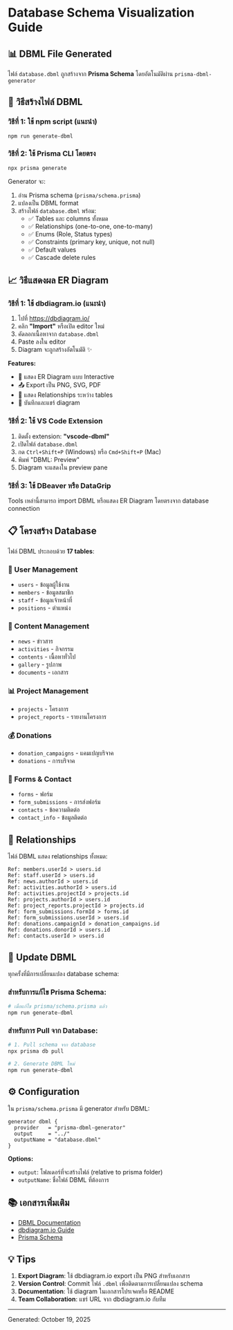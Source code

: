 # Database Schema Visualization Guide

## 📊 DBML File Generated

ไฟล์ `database.dbml` ถูกสร้างจาก **Prisma Schema** โดยอัตโนมัติผ่าน `prisma-dbml-generator`

## 🚀 วิธีสร้างไฟล์ DBML

### วิธีที่ 1: ใช้ npm script (แนะนำ)
```bash
npm run generate-dbml
```

### วิธีที่ 2: ใช้ Prisma CLI โดยตรง
```bash
npx prisma generate
```

Generator จะ:
1. อ่าน Prisma schema (`prisma/schema.prisma`)
2. แปลงเป็น DBML format
3. สร้างไฟล์ `database.dbml` พร้อม:
   - ✅ Tables และ columns ทั้งหมด
   - ✅ Relationships (one-to-one, one-to-many)
   - ✅ Enums (Role, Status types)
   - ✅ Constraints (primary key, unique, not null)
   - ✅ Default values
   - ✅ Cascade delete rules

## 📈 วิธีแสดงผล ER Diagram

### วิธีที่ 1: ใช้ dbdiagram.io (แนะนำ)

1. ไปที่ https://dbdiagram.io/
2. คลิก **"Import"** หรือเปิด editor ใหม่
3. คัดลอกเนื้อหาจาก `database.dbml`
4. Paste ลงใน editor
5. Diagram จะถูกสร้างอัตโนมัติ ✨

**Features:**
- 🎨 แสดง ER Diagram แบบ Interactive
- 📤 Export เป็น PNG, SVG, PDF
- 🔗 แสดง Relationships ระหว่าง tables
- 💾 บันทึกและแชร์ diagram

### วิธีที่ 2: ใช้ VS Code Extension

1. ติดตั้ง extension: **"vscode-dbml"**
2. เปิดไฟล์ `database.dbml`
3. กด `Ctrl+Shift+P` (Windows) หรือ `Cmd+Shift+P` (Mac)
4. พิมพ์ "DBML: Preview"
5. Diagram จะแสดงใน preview pane

### วิธีที่ 3: ใช้ DBeaver หรือ DataGrip

Tools เหล่านี้สามารถ import DBML หรือแสดง ER Diagram โดยตรงจาก database connection

## 📋 โครงสร้าง Database

ไฟล์ DBML ประกอบด้วย **17 tables**:

### 👥 User Management
- `users` - ข้อมูลผู้ใช้งาน
- `members` - ข้อมูลสมาชิก
- `staff` - ข้อมูลเจ้าหน้าที่
- `positions` - ตำแหน่ง

### 📰 Content Management
- `news` - ข่าวสาร
- `activities` - กิจกรรม
- `contents` - เนื้อหาทั่วไป
- `gallery` - รูปภาพ
- `documents` - เอกสาร

### 📊 Project Management
- `projects` - โครงการ
- `project_reports` - รายงานโครงการ

### 💰 Donations
- `donation_campaigns` - แคมเปญบริจาค
- `donations` - การบริจาค

### 📝 Forms & Contact
- `forms` - ฟอร์ม
- `form_submissions` - การส่งฟอร์ม
- `contacts` - ข้อความติดต่อ
- `contact_info` - ข้อมูลติดต่อ

## 🔗 Relationships

ไฟล์ DBML แสดง relationships ทั้งหมด:

```dbml
Ref: members.userId > users.id
Ref: staff.userId > users.id
Ref: news.authorId > users.id
Ref: activities.authorId > users.id
Ref: activities.projectId > projects.id
Ref: projects.authorId > users.id
Ref: project_reports.projectId > projects.id
Ref: form_submissions.formId > forms.id
Ref: form_submissions.userId > users.id
Ref: donations.campaignId > donation_campaigns.id
Ref: donations.donorId > users.id
Ref: contacts.userId > users.id
```

## 🔧 Update DBML

ทุกครั้งที่มีการเปลี่ยนแปลง database schema:

### สำหรับการแก้ไข Prisma Schema:
```bash
# เมื่อแก้ไข prisma/schema.prisma แล้ว
npm run generate-dbml
```

### สำหรับการ Pull จาก Database:
```bash
# 1. Pull schema จาก database
npx prisma db pull

# 2. Generate DBML ใหม่
npm run generate-dbml
```

## ⚙️ Configuration

ใน `prisma/schema.prisma` มี generator สำหรับ DBML:

```prisma
generator dbml {
  provider   = "prisma-dbml-generator"
  output     = "../"
  outputName = "database.dbml"
}
```

**Options:**
- `output`: โฟลเดอร์ที่จะสร้างไฟล์ (relative to prisma folder)
- `outputName`: ชื่อไฟล์ DBML ที่ต้องการ

## 📚 เอกสารเพิ่มเติม

- [DBML Documentation](https://dbml.dbdiagram.io/)
- [dbdiagram.io Guide](https://dbdiagram.io/docs)
- [Prisma Schema](https://www.prisma.io/docs/concepts/components/prisma-schema)

## 💡 Tips

1. **Export Diagram**: ใช้ dbdiagram.io export เป็น PNG สำหรับเอกสาร
2. **Version Control**: Commit ไฟล์ `.dbml` เพื่อติดตามการเปลี่ยนแปลง schema
3. **Documentation**: ใช้ diagram ในเอกสารโปรเจคหรือ README
4. **Team Collaboration**: แชร์ URL จาก dbdiagram.io กับทีม

---

Generated: October 19, 2025

